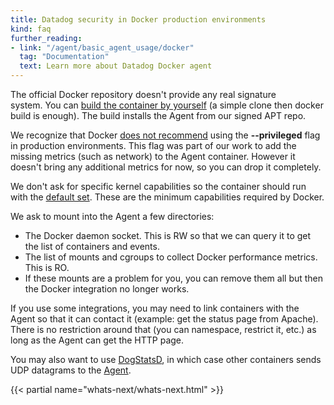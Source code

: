```yaml
---
title: Datadog security in Docker production environments
kind: faq
further_reading:
- link: "/agent/basic_agent_usage/docker"
  tag: "Documentation"
  text: Learn more about Datadog Docker agent
---
```


The official Docker repository doesn't provide any real signature system. You can [build the container by yourself](https://github.com/DataDog/docker-dd-agent) (a simple clone then docker build is enough). The build  installs the Agent from our signed APT repo.

We recognize that Docker [does not recommend](http://blog.docker.com/tag/docker-1-2/) using the **--privileged** flag in production environments. This flag was part of our work to add the missing metrics (such as network) to the Agent container. However it doesn't bring any additional metrics for now, so you can drop it completely.

We don't ask for specific kernel capabilities so the container should run with the [default set](https://github.com/docker/docker/blob/v1.4.1/daemon/execdriver/native/template/default_template.go#L12). These are the minimum capabilities required by Docker.

We ask to mount into the Agent a few directories:

* The Docker daemon socket. This is RW so that we can query it to get the list of containers and events.
* The list of mounts and cgroups to collect Docker performance metrics. This is RO.
* If these mounts are a problem for you, you can remove them all but then the Docker integration no longer works.

If you use some integrations, you may need to link containers with the Agent so that it can contact it (example: get the status page from Apache). There is no restriction around that (you can namespace, restrict it, etc.) as long as the Agent can get the HTTP page.

You may also want to use [DogStatsD](/developers/dogstatsd), in which case other containers sends UDP datagrams to the [Agent](/agent/). 

{{< partial name="whats-next/whats-next.html" >}}
